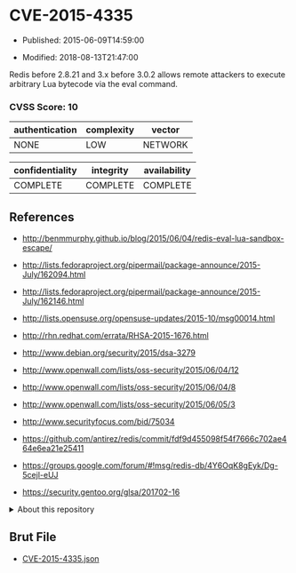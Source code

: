 # CVE-2015-4335

- Published: 2015-06-09T14:59:00

- Modified: 2018-08-13T21:47:00

Redis before 2.8.21 and 3.x before 3.0.2 allows remote attackers to execute arbitrary Lua bytecode via the eval command.

### CVSS Score: **10**

| authentication | complexity | vector |
| --- | --- | --- |
| NONE | LOW | NETWORK |

| confidentiality | integrity | availability |
| --- | --- | --- |
| COMPLETE | COMPLETE | COMPLETE |

## References

* http://benmmurphy.github.io/blog/2015/06/04/redis-eval-lua-sandbox-escape/

* http://lists.fedoraproject.org/pipermail/package-announce/2015-July/162094.html

* http://lists.fedoraproject.org/pipermail/package-announce/2015-July/162146.html

* http://lists.opensuse.org/opensuse-updates/2015-10/msg00014.html

* http://rhn.redhat.com/errata/RHSA-2015-1676.html

* http://www.debian.org/security/2015/dsa-3279

* http://www.openwall.com/lists/oss-security/2015/06/04/12

* http://www.openwall.com/lists/oss-security/2015/06/04/8

* http://www.openwall.com/lists/oss-security/2015/06/05/3

* http://www.securityfocus.com/bid/75034

* https://github.com/antirez/redis/commit/fdf9d455098f54f7666c702ae464e6ea21e25411

* https://groups.google.com/forum/#!msg/redis-db/4Y6OqK8gEyk/Dg-5cejl-eUJ

* https://security.gentoo.org/glsa/201702-16

<details>
<summary>About this repository</summary> 

  This repository is part of the project [Live Hack CVE](https://github.com/Live-Hack-CVE). Main website can be found [www.live-hack.org](https://www.live-hack.org) 
  
  Made by [Sn0wAlice](https://github.com/Sn0wAlice) for the people that care about security and need to have a feed of the latest CVEs. Hope you enjoy it, don't forget to star the repo and follow me on [Twitter](https://twitter.com/Sn0wAlice) and [Github](https://github.com/Sn0wAlice). And that is my [personnal website](https://www.alice-snow.me/)

  - [Home Page](https://github.com/Live-Hack-CVE)
  - [Framework](https://github.com/Live-Hack-CVE/cve-framework)
  - [CVE database](https://github.com/Live-Hack-CVE/full_database)
  - [Changelog](https://github.com/Live-Hack-CVE/Changelog)
</details>

## Brut File

* [CVE-2015-4335.json](https://raw.githubusercontent.com/Live-Hack-CVE/full_database/main/cves/2015/CVE-2015-4335.json)

